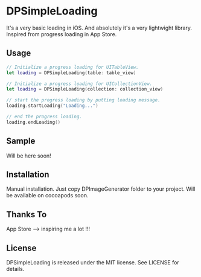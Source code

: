 # DPSimpleLoading

It's a very basic loading in iOS. And absolutely it's a very lightwight library.
Inspired from progress loading in App Store.

## Usage

``` swift
// Initialize a progress loading for UITableView.
let loading = DPSimpleLoading(table: table_view)

// Initialize a progress loading for UICollectionView.
let loading = DPSimpleLoading(collection: collection_view)

// start the progress loading by putting loading message.
loading.startLoading("Loading...")

// end the progress loading.
loading.endLoading()
```

## Sample

Will be here soon!

## Installation

Manual installation. Just copy DPImageGenerator folder to your project.
Will be available on cocoapods soon.

## Thanks To

App Store --> inspiring me a lot !!!

## License

DPSimpleLoading is released under the MIT license. See LICENSE for details.
